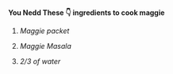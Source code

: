 **You Nedd These :point_down: ingredients to cook maggie**

1. *Maggie packet*

2. *Maggie Masala*

3. *2/3 of water*